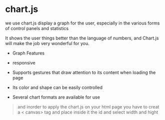 # chart.js   

we use chart.js display a graph for the user, especially in the various forms of control panels and statistics   

It shows the user things better than the language of numbers, and Chart.js will make the job very wonderful for you.   

* Graph Features   

* responsive   

* Supports gestures that draw attention to its content when loading the page   

* Its color and shape can be easily controlled  

* Several chart formats are available for use    
   
> and inorder to apply the chart.js on your html page you have to creat a < canvas> tag and place inside it the id and select width and hight 
